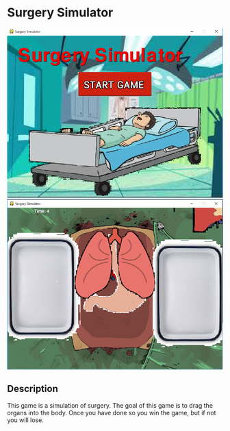 # Surgery Simulator
<img Src="https://github.com/ahuang7101/pyGame-Surgery-Simulator/blob/master/title%20screen.PNG">
<img Src="https://github.com/ahuang7101/pyGame-Surgery-Simulator/blob/master/Capture2.PNG">
<h2> Description </h2>
<p> This game is a simulation of surgery. The goal of this game is to drag the organs into the body. Once you have done so you win the game, but if not you will lose.</p>
